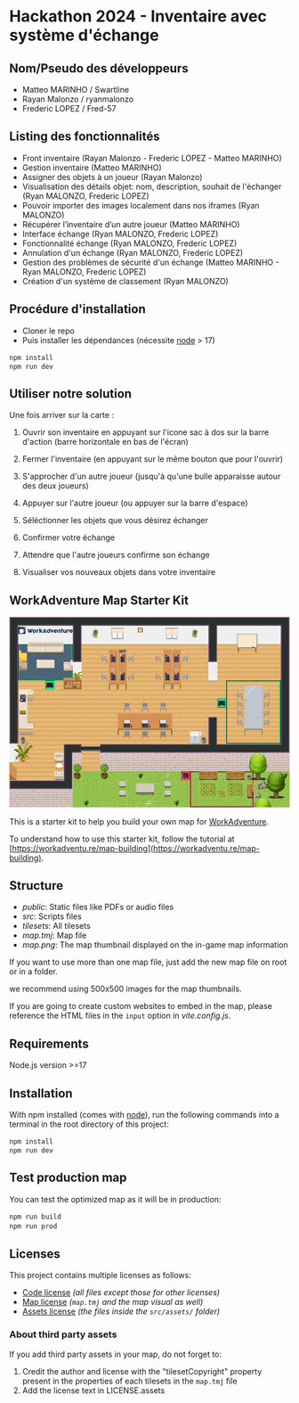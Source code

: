 # Hackathon 2024 - Inventaire avec système d'échange

## Nom/Pseudo des développeurs

- Matteo MARINHO / Swartline
- Rayan Malonzo / ryanmalonzo
- Frederic LOPEZ / Fred-57

## Listing des fonctionnalités

- Front inventaire (Rayan Malonzo - Frederic LOPEZ - Matteo MARINHO)
- Gestion inventaire (Matteo MARINHO)
- Assigner des objets à un joueur (Rayan Malonzo)
- Visualisation des détails objet: nom, description, souhait de l'échanger (Ryan MALONZO, Frederic LOPEZ)
- Pouvoir importer des images localement dans nos iframes (Ryan MALONZO)
- Récupérer l’inventaire d’un autre joueur (Matteo MARINHO)
- Interface échange (Ryan MALONZO, Frederic LOPEZ)
- Fonctionnalité échange (Ryan MALONZO, Frederic LOPEZ)
- Annulation d'un échange (Ryan MALONZO, Frederic LOPEZ)
- Gestion des problèmes de sécurité d'un échange (Matteo MARINHO - Ryan MALONZO, Frederic LOPEZ)
- Création d'un système de classement (Ryan MALONZO)

## Procédure d'installation

- Cloner le repo
- Puis installer les dépendances (nécessite [node](https://nodejs.org/en/) > 17)

```
npm install
npm run dev
```

## Utiliser notre solution

Une fois arriver sur la carte :

1. Ouvrir son inventaire en appuyant sur l'icone sac à dos sur la barre d'action (barre horizontale en bas de l'écran)

2. Fermer l'inventaire (en appuyant sur le même bouton que pour l'ouvrir)

3. S'approcher d'un autre joueur (jusqu'à qu'une bulle apparaisse autour des deux joueurs)

4. Appuyer sur l'autre joueur (ou appuyer sur la barre d'espace)

5. Séléctionner les objets que vous désirez échanger

6. Confirmer votre échange

7. Attendre que l'autre joueurs confirme son échange

8. Visualiser vos nouveaux objets dans votre inventaire

## WorkAdventure Map Starter Kit

![map](./map.png)

This is a starter kit to help you build your own map for [WorkAdventure](https://workadventu.re).

To understand how to use this starter kit, follow the tutorial at [https://workadventu.re/map-building](https://workadventu.re/map-building).

## Structure

- _public_: Static files like PDFs or audio files
- _src_: Scripts files
- _tilesets_: All tilesets
- _map.tmj_: Map file
- _map.png_: The map thumbnail displayed on the in-game map information

If you want to use more than one map file, just add the new map file on root or in a folder.

we recommend using 500x500 images for the map thumbnails.

If you are going to create custom websites to embed in the map, please reference the HTML files in the `input` option in _vite.config.js_.

## Requirements

Node.js version >=17

## Installation

With npm installed (comes with [node](https://nodejs.org/en/)), run the following commands into a terminal in the root directory of this project:

```shell
npm install
npm run dev
```

## Test production map

You can test the optimized map as it will be in production:

```sh
npm run build
npm run prod
```

## Licenses

This project contains multiple licenses as follows:

- [Code license](./LICENSE.code) _(all files except those for other licenses)_
- [Map license](./LICENSE.map) _(`map.tmj` and the map visual as well)_
- [Assets license](./LICENSE.assets) _(the files inside the `src/assets/` folder)_

### About third party assets

If you add third party assets in your map, do not forget to:

1. Credit the author and license with the "tilesetCopyright" property present in the properties of each tilesets in the `map.tmj` file
2. Add the license text in LICENSE.assets
